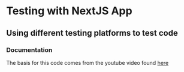 # Testing with NextJS App
## Using different testing platforms to test code

### Documentation
The basis for this code comes from the youtube video found <a href="https://www.youtube.com/watch?v=41ox41v62jU&t=21s">here</a>
